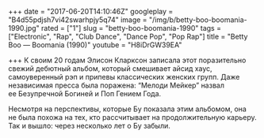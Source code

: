 +++
date = "2017-06-20T14:10:46Z"
googleplay = "B4d55pdjsh7vi42swarhpjy5q74"
image = "/img/b/betty-boo-boomania-1990.jpg"
rated = ["1"]
slug = "betty-boo-boomania-1990"
tags = ["Electronic", "Rap", "Club Dance", "Dance Pop", "Pop Rap"]
title = "Betty Boo — Boomania (1990)"
youtube = "H8iDrGW39EA"

+++
К&nbsp;своим 20&nbsp;годам Элисон Кларксон записала этот поразительно свежий дебютный альбом, который смешивает айсид хаус, самоуверенный рэп и&nbsp;припевы классических женских групп. Даже независимая пресса была поражена: &ldquo;Мелоди Мейкер&rdquo; назвал ее&nbsp;Безупречной Богиней и&nbsp;Поп Гением Года. 

Несмотря на&nbsp;перспективы, которые&nbsp;Бу показала этим альбомом, она не&nbsp;была похожа на&nbsp;тех, кто рассчитывает на&nbsp;продолжительную карьеру. Так и&nbsp;вышло: через несколько лет о&nbsp;Бу забыли.